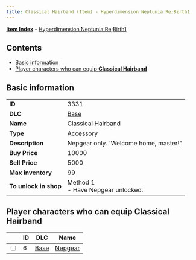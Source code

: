 ```yaml
---
title: Classical Hairband (Item) - Hyperdimension Neptunia Re;Birth1
---
```


[**Item Index**](/neptunia/rb1/item/index.html) - [Hyperdimension Neptunia Re;Birth1](/neptunia/rb1)

## Contents

- [Basic information](#basic-information)
- [Player characters who can equip **Classical Hairband**](#player-characters-who-can-equip-classical-hairband)
## Basic information

|   |   |
| -- | -- |
| **ID** | 3331 |
| **DLC** | [Base](/neptunia/rb1/dlc/1-base.html) |
| **Name** | Classical Hairband |
| **Type** | Accessory |
| **Description** | Nepgear only. 'Welcome home, master!” |
| **Buy Price** | 10000 |
| **Sell Price** | 5000 |
| **Max inventory** | 99 |
| **To unlock in shop** | Method 1<br />- Have Nepgear unlocked. |


## Player characters who can equip **Classical Hairband**

|    | ID | DLC | Name |
| -- | -- | --- | ---- |
| <input type="checkbox" id="rb1-player-1-6" class="trackbox" /> | 6 | [Base](/neptunia/rb1/dlc/1-base.html) | [Nepgear](/neptunia/rb1/player/1-6-nepgear.html) |
